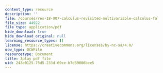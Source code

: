 ```yaml
---
content_type: resource
description: ''
file: /courses/res-18-007-calculus-revisited-multivariable-calculus-fall-2011/243e012575d5233d60ceb7d39006bee5_Oc3ERNBhqGo.pdf
file_size: 44922
file_type: application/pdf
hide_download: true
hide_download_original: null
learning_resource_types: []
license: https://creativecommons.org/licenses/by-nc-sa/4.0/
ocw_type: OCWFile
resourcetype: Document
title: 3play pdf file
uid: 243e0125-75d5-233d-60ce-b7d39006bee5
---
```

